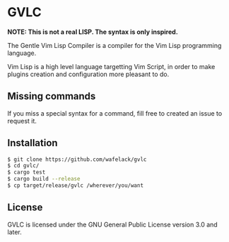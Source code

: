 # GVLC

**NOTE: This is not a real LISP. The syntax is only inspired.**

The Gentle Vim Lisp Compiler is a compiler for the Vim Lisp programming language.

Vim Lisp is a high level language targetting Vim Script, in order to make plugins creation and configuration more pleasant to do.

## Missing commands

If you miss a special syntax for a command, fill free to created an issue to request it.

## Installation

```bash
$ git clone https://github.com/wafelack/gvlc
$ cd gvlc/
$ cargo test
$ cargo build --release
$ cp target/release/gvlc /wherever/you/want
```

## License

GVLC is licensed under the GNU General Public License version 3.0 and later.
